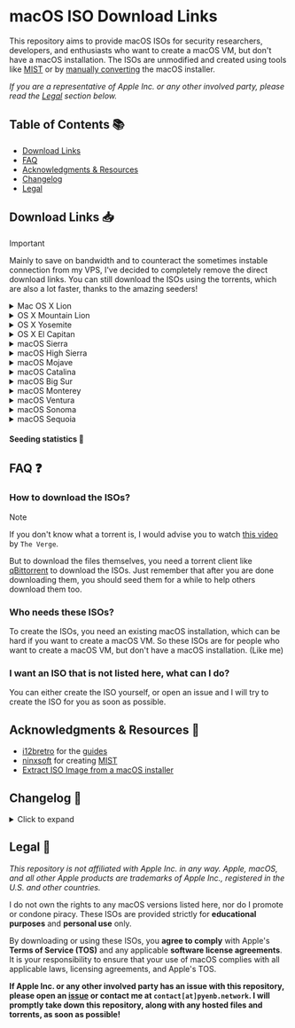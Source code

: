 # macOS ISO Download Links

This repository aims to provide macOS ISOs for security researchers, developers, and enthusiasts who want to create a macOS VM, but don't have a macOS installation. The ISOs are unmodified and created using tools like [MIST](https://github.com/ninxsoft/Mist) or by [manually converting](https://gist.github.com/itsmikita/bf9dc06000f149fdde11ab4379ac4165) the macOS installer.

*If you are a representative of Apple Inc. or any other involved party, please read the [Legal](#legal-) section below.*

## Table of Contents 📚

- [Download Links](#download-links-)
- [FAQ](#faq-)
- [Acknowledgments & Resources](#acknowledgments--resources-)
- [Changelog](#changelog-)
- [Legal](#legal-)

## Download Links 📥

> [!IMPORTANT]
> Mainly to save on bandwidth and to counteract the sometimes instable connection from my VPS, I've decided to completely remove the direct download links. You can still download the ISOs using the torrents, which are also a lot faster, thanks to the amazing seeders!

<details>
  <summary>Mac OS X Lion</summary>
  
  | Version                            | MD5 Hash                              | Download Link                                                                                |
  |------------------------------------|---------------------------------------|----------------------------------------------------------------------------------------------|
  | Mac OS X Lion 10.7.5_11G63         | 595f220e6a9aaeb7bc4ed99df0d6064f      | [Torrent](https://data.pyenb.network/macOS/isos/torrents/Mac%20OS%20X%20Lion%2010.7.5_11G63.iso.torrent) |

</details>

<details>
  <summary>OS X Mountain Lion</summary>
  
  | Version                            | MD5 Hash                              | Download Link                                                                                |
  |------------------------------------|---------------------------------------|----------------------------------------------------------------------------------------------|
  | OS X Mountain Lion 10.8.5_12F45    | 730f39d2fe77e12ae194643e3dc20bf0      | [Torrent](https://data.pyenb.network/macOS/isos/torrents/OS%20X%20Mountain%20Lion%2010.8.5_12F45.iso.torrent) |

</details>

<details>
  <summary>OS X Yosemite</summary>
  
  | Version                            | MD5 Hash                              | Download Link                                                                                |
  |------------------------------------|---------------------------------------|----------------------------------------------------------------------------------------------|
  | OS X Yosemite 10.10.5_14F27        | 816d4ba073f299040b861b14aab5b3d3      | [Torrent](https://data.pyenb.network/macOS/isos/torrents/OS%20X%20Yosemite%2010.10.5_14F27.iso.torrent) |

</details>

<details>
  <summary>OS X El Capitan</summary>
  
  | Version                            | MD5 Hash                              | Download Link                                                                                |
  |------------------------------------|---------------------------------------|----------------------------------------------------------------------------------------------|
  | OS X El Capitan 10.11.6_15G31      | b5de0157ced2bd51e72fb6f899768c96      | [Torrent](https://data.pyenb.network/macOS/isos/torrents/OS%20X%20El%20Capitan%2010.11.6_15G31.iso.torrent) |

</details>

<details>
  <summary>macOS Sierra</summary>
  
  | Version                            | MD5 Hash                              | Download Link                                                                                |
  |------------------------------------|---------------------------------------|----------------------------------------------------------------------------------------------|
  | macOS Sierra 10.12.6_16G29         | cae4996857a25f495ded1863472841c7      | [Torrent](https://data.pyenb.network/macOS/isos/torrents/macOS%20Sierra%2010.12.6_16G29.iso.torrent) |

</details>

<details>
  <summary>macOS High Sierra</summary>
  
  | Version                            | MD5 Hash                              | Download Link                                                                                |
  |------------------------------------|---------------------------------------|----------------------------------------------------------------------------------------------|
  | macOS High Sierra 10.13.6_17G66    | 7e7af6a6ef939b95fa42cc0f53927a11      | [Torrent](https://data.pyenb.network/macOS/isos/torrents/macOS%20High%20Sierra%2010.13.6_17G66.iso.torrent) |

</details>

<details>
  <summary>macOS Mojave</summary>
  
  | Version                            | MD5 Hash                              | Download Link                                                                                |
  |------------------------------------|---------------------------------------|----------------------------------------------------------------------------------------------|
  | macOS Mojave 10.14.6_18G103        | bb9c095384fdc4075ae5b9df145785b2      | [Torrent](https://data.pyenb.network/macOS/isos/torrents/macOS%20Mojave%2010.14.6_18G103.iso.torrent) |

</details>

<details>
  <summary>macOS Catalina</summary>
  
  | Version                            | MD5 Hash                              | Download Link                                                                                |
  |------------------------------------|---------------------------------------|----------------------------------------------------------------------------------------------|
  | macOS Catalina 10.15.7_19H15       | 150ce45acc391ee24e42e0495dc9afe2      | [Torrent](https://data.pyenb.network/macOS/isos/torrents/macOS%20Catalina%2010.15.7_19H15.iso.torrent) |

</details>

<details>
  <summary>macOS Big Sur</summary>
  
  | Version                            | MD5 Hash                              | Download Link                                                                                |
  |------------------------------------|---------------------------------------|----------------------------------------------------------------------------------------------|
  | macOS Big Sur 11.7.10_20G1427      | 0e160ae4939df6da42f53657a2a30cf7      | [Torrent](https://data.pyenb.network/macOS/isos/torrents/macOS%20Big%20Sur%2011.7.10_20G1427.iso.torrent) |

</details>

<details>
  <summary>macOS Monterey</summary>
  
  | Version                            | MD5 Hash                              | Download Link                                                                                |
  |------------------------------------|---------------------------------------|----------------------------------------------------------------------------------------------|
  | macOS Monterey 12.7.6_21H1320      | ab2c616bdce3b3c856fa88cfcddbf047      | [Torrent](https://data.pyenb.network/macOS/isos/torrents/macOS%20Monterey%2012.7.6_21H1320.iso.torrent) |

</details>

<details>
  <summary>macOS Ventura</summary>
  
  | Version                            | MD5 Hash                              | Download Link                                                                                |
  |------------------------------------|---------------------------------------|----------------------------------------------------------------------------------------------|
  | macOS Ventura 13.6.9_22G830        | d363dc0c886206ddc0d0325ee0cf4b69      | [Torrent](https://data.pyenb.network/macOS/isos/torrents/macOS%20Ventura%2013.6.9_22G830.iso.torrent) |
  | macOS Ventura 13.7.1_22H221        | 0382a116bb74790bc11dcac2a4d683e1      | [Torrent](https://data.pyenb.network/macOS/isos/torrents/macOS%20Ventura%2013.7.1_22H221.iso.torrent) |

</details>

<details>
  <summary>macOS Sonoma</summary>
  
  | Version                            | MD5 Hash                              | Download Link                                                                                |
  |------------------------------------|---------------------------------------|----------------------------------------------------------------------------------------------|
  | macOS Sonoma 14.7_23H124           | 26acc94a4c72f850d46bd8e0eff6e8ce      | [Torrent](https://data.pyenb.network/macOS/isos/torrents/macOS%20Sonoma%2014.7_23H124.iso.torrent) |

</details>

<details>
  <summary>macOS Sequoia</summary>
  
  | Version                            | MD5 Hash                              | Download Link                                                                                |
  |------------------------------------|---------------------------------------|----------------------------------------------------------------------------------------------|
  | macOS Sequoia 15.0.1_24A348        | 88b1b9ae13e51b2a228998e10df787ad      | [Torrent](https://data.pyenb.network/macOS/isos/torrents/macOS%20Sequoia%2015.0.1_24A348.iso.torrent) |
  | macOS Sequoia 15.1_24B83           | 3f472c065e0f7179664afc4775f2535f      | [Torrent](https://data.pyenb.network/macOS/isos/torrents/macOS%20Sequoia%2015.1_24B83.iso.torrent) |
  | macOS Sequoia 15.2_24C5089C_Beta   | a5a7c6d6f96765e7c7cfafaa4233129c      | [Torrent](https://data.pyenb.network/macOS/isos/torrents/macOS%20Sequoia%2015.2_24C5089C_Beta.iso.torrent) |
  | macOS Sequoia 15.2_24C101.iso      | Too lazy, will add tomorrow.          | [Torrent](https://data.pyenb.network/macOS/isos/torrents/macOS%20Sequoia%2015.2_24C101.iso.torrent) |

</details>

#### Seeding statistics 🌱

<!--- STATS_START --->

<!--- STATS_END --->

## FAQ ❓

### How to download the ISOs?

> [!NOTE]
> If you don't know what a torrent is, I would advise you to watch [this video](https://www.youtube.com/watch?v=OFswNCU5CKA) by `The Verge`.

But to download the files themselves, you need a torrent client like [qBittorrent](https://www.qbittorrent.org/) to download the ISOs.
Just remember that after you are done downloading them, you should seed them for a while to help others download them too.

### Who needs these ISOs?

To create the ISOs, you need an existing macOS installation, which can be hard if you want to create a macOS VM. So these ISOs are for people who want to create a macOS VM, but don't have a macOS installation. (Like me)

### I want an ISO that is not listed here, what can I do?

You can either create the ISO yourself, or open an issue and I will try to create the ISO for you as soon as possible.

## Acknowledgments & Resources 🙏

- [i12bretro](https://www.youtube.com/@i12bretro) for the [guides](https://i12bretro.github.io/tutorials/)
- [ninxsoft](https://github.com/ninxsoft) for creating [MIST](https://github.com/ninxsoft/Mist)
- [Extract ISO Image from a macOS installer](https://gist.github.com/itsmikita/bf9dc06000f149fdde11ab4379ac4165)

## Changelog 📅

<details>
<summary>Click to expand</summary>

## 2025-01-03

- Added macOS Sequoia 15.2_24C101

### 2024-12-07

- Added macOS Sequoia 15.2_24C5089C_Beta

### 2024-11-17

- Added macOS Sequoia 15.1_24B83
- Removed macOS Sequoia 15.0_24A5320a_Beta6

### 2024-10-29

- Added macOS Ventura 13.7.1_22H221

### 2024-10-21

- Added macOS Sequoia 15.0.1_24A348

### 2024-10-15

- Removed all direct download links

### 2024-10-06

- Added torrent download links for every ISO

### 2024-09-25

- Reuploaded macOS Sonoma again. Issue still doesn't seem to be fixed.
- Updated macOS Sonoma to 14.7

### 2024-09-14

- Reuploaded macOS Sonoma 14.6.1_23G93 due to "[Installation cannot proceed because the installer is damaged](https://github.com/Pyenb/macOS-ISOs/issues/1)"

### 2024-08-16

- Added macOS Sequoia 15.0_24A5320a_Beta6

### 2024-08-07

- Added Mac OS X Lion 10.7.5_11G63
- Added OS X Mountain Lion 10.8.5_12F45
- Added OS X Yosemite 10.10.5_14F27
- Added OS X El Capitan 10.11.6_15G31
- Added macOS Sierra 10.12.6_16G29
- Added macOS High Sierra 10.13.6_17G66
- Added macOS Mojave 10.14.6_18G103
- Added macOS Catalina 10.15.7_19H15
- Added macOS Big Sur 11.7.10_20G1427
- Added macOS Monterey 12.7.6_21H1320
- Added macOS Ventura 13.6.9_22G830
- Added macOS Sonoma 14.6.1_23G93

</details>

## Legal 📜

*This repository is not affiliated with Apple Inc. in any way. Apple, macOS, and all other Apple products are trademarks of Apple Inc., registered in the U.S. and other countries.*

I do not own the rights to any macOS versions listed here, nor do I promote or condone piracy. These ISOs are provided strictly for **educational purposes** and **personal use** only.

By downloading or using these ISOs, you **agree to comply** with Apple's **Terms of Service (TOS)** and any applicable **software license agreements**. It is your responsibility to ensure that your use of macOS complies with all applicable laws, licensing agreements, and Apple's TOS.

**If Apple Inc. or any other involved party has an issue with this repository, please open an [issue](https://github.com/Pyenb/macOS-ISOs/issues) or contact me at `contact[at]pyenb.network`. I will promptly take down this repository, along with any hosted files and torrents, as soon as possible!**
